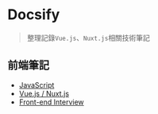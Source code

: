 # Docsify

> 整理記錄`Vue.js`、`Nuxt.js`相關技術筆記

## 前端筆記
  * [JavaScript](https://docsify-pitt.netlify.app)
  * [Vue.js / Nuxt.js](https://docsify-vue-nuxt.netlify.app)
  * [Front-end Interview](https://docsify-frontend-interview.netlify.app)